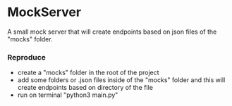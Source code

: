 # MockServer
A small mock server that will create endpoints based on json files of the "mocks" folder.

### Reproduce

- create a "mocks" folder in the root of the project
- add some folders or .json files inside of the "mocks" folder and this will create endpoints based on directory of the file
- run on terminal "python3 main.py"
